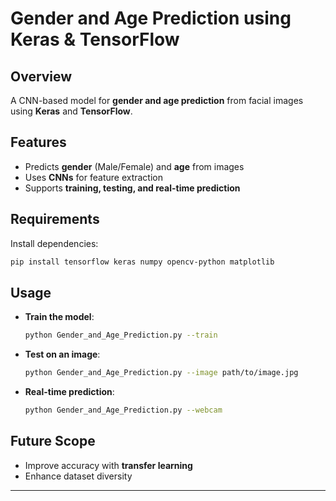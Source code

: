 # Gender and Age Prediction using Keras & TensorFlow  

## Overview  
A CNN-based model for **gender and age prediction** from facial images using **Keras** and **TensorFlow**.  

## Features  
- Predicts **gender** (Male/Female) and **age** from images  
- Uses **CNNs** for feature extraction  
- Supports **training, testing, and real-time prediction**  

## Requirements  
Install dependencies:  
```bash
pip install tensorflow keras numpy opencv-python matplotlib
```

## Usage  
- **Train the model**:  
  ```bash
  python Gender_and_Age_Prediction.py --train
  ```
- **Test on an image**:  
  ```bash
  python Gender_and_Age_Prediction.py --image path/to/image.jpg
  ```
- **Real-time prediction**:  
  ```bash
  python Gender_and_Age_Prediction.py --webcam
  ```

## Future Scope  
- Improve accuracy with **transfer learning**  
- Enhance dataset diversity  

---

